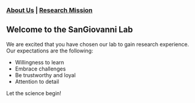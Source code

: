 ### [About Us](https://dlgeiser.github.io/SanGiovanni-Lab/About) | [Research Mission](https://dlgeiser.github.io/SanGiovanni-Lab/Mission)

## Welcome to the SanGiovanni Lab

We are excited that you have chosen our lab to gain research experience. Our expectations are the following:

- Willingness to learn
- Embrace challenges
- Be trustworthy and loyal
- Attention to detail

Let the science begin!
